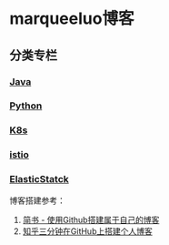 # marqueeluo博客
## 分类专栏
### [Java](java/readme.md)
### [Python](python/readme.md)
### [K8s](k8s/readme.md)
### [istio](istio/readme.md)
### [ElasticStatck](es/readme.md)

博客搭建参考：
1. [简书 - 使用Github搭建属于自己的博客](https://www.jianshu.com/p/4f56cf990bba)</li>
2. [知乎三分钟在GitHub上搭建个人博客](https://zhuanlan.zhihu.com/p/28321740)</li>

